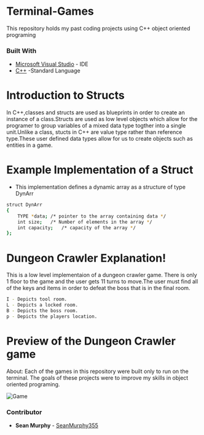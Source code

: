 # Terminal-Games
This repository holds my past coding projects using C++ object oriented programing


### Built With
* [Microsoft Visual Studio](https://visualstudio.microsoft.com/pl/) - IDE
* [C++](https://en.wikipedia.org/wiki/C%2B%2B) -Standard Language 

# Introduction to Structs
In C++,classes and structs are used as blueprints in order to create an instance of a class.Structs are used as low level objects which allow for the programer to group variables of a mixed data type togther into a single unit.Unlike a class, stucts in C++ are value type rather than reference type.These user defined data types allow for us to create objects such as entities in a game.

# Example Implementation of a Struct
- This implementation defines a dynamic array as a structure of type DynArr
```sh
struct DynArr
{
	TYPE *data;	/* pointer to the array containing data */
	int size;	/* Number of elements in the array */
	int capacity;	/* capacity of the array */
};
```

# Dungeon Crawler Explanation!
This is a low level implementaion of a dungeon crawler game. There is only 1 floor to the game and the user gets 11 turns to move.The user must find all of the keys and items in order to defeat the boss that is in the final room. 
```sh
I - Depicts tool room.
L - Depicts a locked room.
B - Depicts the boss room.
p - Depicts the players location.
```
# Preview of the Dungeon Crawler game 
About: Each of the games in this repository were built only to run on the terminal. The goals of these projects were to improve my skills in object oriented programing.  

![Game](https://user-images.githubusercontent.com/51139158/74704553-a234d500-51c5-11ea-8da5-0e01b5d93408.gif)

### Contributor

* **Sean Murphy** - [SeanMurphy355](https://github.com/Seanmurphy355)

##
